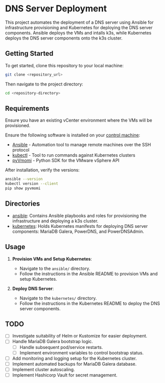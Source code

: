# DNS Server Deployment

This project automates the deployment of a DNS server using Ansible for infrastructure provisioning and Kubernetes for deploying the DNS server components. Ansible deploys the VMs and intalls k3s, while Kubernetes deploys the DNS server components onto the k3s cluster.

## Getting Started

To get started, clone this repository to your local machine:

```bash
git clone <repository_url>
```
Then navigate to the project directory: 
```bash
cd <repository-directory>
```

## Requirements

Ensure you have an existing vCenter environment where the VMs will be provisioned. 

Ensure the following software is installed on your [control machine](https://docs.ansible.com/ansible/latest/network/getting_started/basic_concepts.html#control-node): 
- [Ansible](https://docs.ansible.com/ansible/latest/installation_guide/intro_installation.html) - Automation tool to manage remote machines over the SSH protocol
- [kubectl](https://kubernetes.io/docs/tasks/tools/) - Tool to run commands against Kubernetes clusters
- [pyVmomi](https://pypi.org/project/pyvmomi/#installing) - Python SDK for the VMware vSphere API

After installation, verify the versions:

```bash
ansible --version
kubectl version --client
pip show pyvmomi
```

## Directories

- [ansible](./ansible/): Contains Ansible playbooks and roles for provisioning the infrastructure and deploying a k3s cluster.
- [kubernetes](./kubernetes/): Holds Kubernetes manifests for deploying DNS server components: MariaDB Galera, PowerDNS, and PowerDNSAdmin.

## Usage

1. **Provision VMs and Setup Kubernetes**:
    - Navigate to the `ansible/` directory.
    - Follow the instructions in the Ansible README to provision VMs and setup Kubernetes.

2. **Deploy DNS Server**:
    - Navigate to the `kubernetes/` directory.
    - Follow the instructions in the Kubernetes README to deploy the DNS server components.

## TODO

- [ ] Investigate suitability of Helm or Kustomize for easier deployment.
- [ ] Handle MariaDB Galera bootstrap logic.
    - [ ] Handle subsequent pod/service restarts.
    - [ ] Implement environment variables to control bootstrap status.
- [ ] Add monitoring and logging setup for the Kubernetes cluster.
- [ ] Implement automated backups for MariaDB Galera database.
- [ ] Implement cluster autoscaling.
- [ ] Implement Hashicorp Vault for secret management.